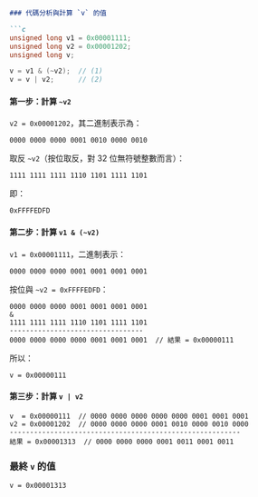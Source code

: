 ```md
### 代碼分析與計算 `v` 的值

```c
unsigned long v1 = 0x00001111;
unsigned long v2 = 0x00001202;
unsigned long v;

v = v1 & (~v2);  // (1)
v = v | v2;      // (2)
```

#### **第一步：計算 `~v2`**
`v2 = 0x00001202`，其二進制表示為：
```
0000 0000 0000 0001 0010 0000 0010
```
取反 `~v2`（按位取反，對 32 位無符號整數而言）：
```
1111 1111 1111 1110 1101 1111 1101
```
即：
```
0xFFFFEDFD
```

#### **第二步：計算 `v1 & (~v2)`**
`v1 = 0x00001111`，二進制表示：
```
0000 0000 0000 0001 0001 0001 0001
```
按位與 `~v2 = 0xFFFFEDFD`：
```
0000 0000 0000 0001 0001 0001 0001
&
1111 1111 1111 1110 1101 1111 1101
---------------------------------
0000 0000 0000 0000 0001 0001 0001  // 結果 = 0x00000111
```
所以：
```
v = 0x00000111
```

#### **第三步：計算 `v | v2`**
```
v  = 0x00000111  // 0000 0000 0000 0000 0000 0001 0001 0001
v2 = 0x00001202  // 0000 0000 0000 0001 0010 0000 0010 0000
---------------------------------------------------------
結果 = 0x00001313  // 0000 0000 0000 0001 0011 0001 0011
```

### **最終 `v` 的值**
```
v = 0x00001313
```
